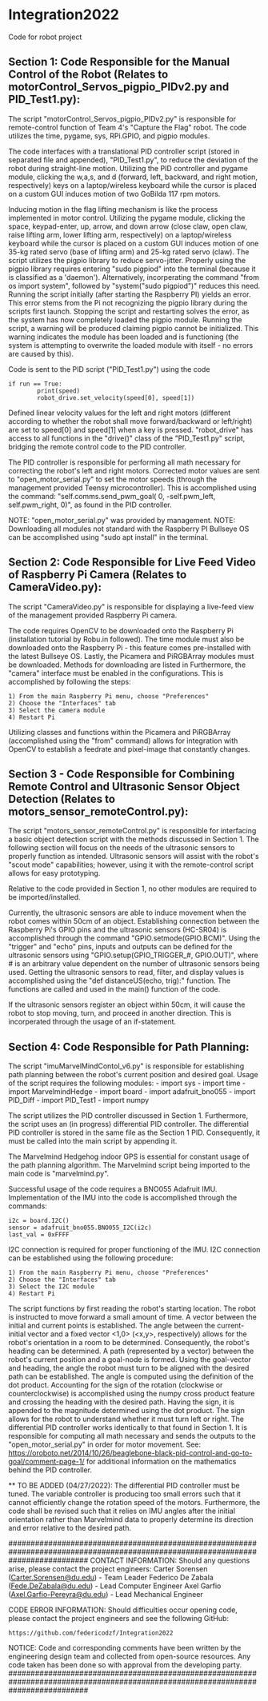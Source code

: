 # Integration2022
Code for robot project 

Section 1: Code Responsible for the Manual Control of the Robot (Relates to motorControl_Servos_pigpio_PIDv2.py and PID_Test1.py):
----------------------------------------------------------------------------------------------------------------------------------

The script "motorControl_Servos_pigpio_PIDv2.py" is responsible for remote-control function of Team 4's "Capture the Flag" robot. The code utilizes the time, pygame, sys, RPi.GPIO, and pigpio modules.

The code interfaces with a translational PID controller script (stored in separated file and appended), "PID_Test1.py", to reduce the deviation of the robot during straight-line motion. Utilizing the PID controller and pygame module, clicking the w,a,s, and d (forward, left, backward, and right motion, respectively) keys on a laptop/wireless keyboard while the cursor is placed on a custom GUI induces motion of two GoBilda 117 rpm motors.

Inducing motion in the flag lifting mechanism is like the process implemented in motor control. Utilizing the pygame module, clicking the space, keypad-enter, up, arrow, and down arrow (close claw, open claw, raise lifting arm, lower lifting arm, respectively) on a laptop/wireless keyboard while the cursor is placed on a custom GUI induces motion of one 35-kg rated servo (base of lifting arm) and 25-kg rated servo (claw). The script utilizes the pigpio library to reduce servo-jitter. Properly using the pigpio library requires entering "sudo pigpiod" into the terminal (because it is classified as a 'daemon'). Alternatively, incorperating the command "from os import system", followed by "system("sudo pigpiod")" reduces this need. Running the script initially (after starting the Raspberry PI) yields an error. This error stems from the Pi not recognizing the pigpio library during the scripts first launch. Stopping the script and restarting solves the error, as the system has now completely loaded the pigpio module. Running the script, a warning will be produced claiming pigpio cannot be initialized. This warning indicates the module has been loaded and is functioning (the system is attempting to overwrite the loaded module with itself - no errors are caused by this).

Code is sent to the PID script ("PID_Test1.py") using the code  

	if run == True:    
            print(speed)
            robot_drive.set_velocity(speed[0], speed[1])

Defined linear velocity values for the left and right motors (different according to whether the robot shall move forward/backward or left/right) are set to speed[0] and speed[1] when a key is pressed. "robot_drive" has access to all functions in the "drive()" class of the "PID_Test1.py" script, bridging the remote control code to the PID controller.

The PID controller is responsible for performing all math necessary for correcting the robot's left and right motors. Corrected motor values are sent to "open_motor_serial.py" to set the motor speeds (through the management provided Teensy microcontroller). This is accomplished using the command:  "self.comms.send_pwm_goal( 0, -self.pwm_left, self.pwm_right, 0)", as found in the PID controller.

NOTE: "open_motor_serial.py" was provided by management.
NOTE: Downloading all modules not standard with the Raspberry PI Bullseye OS can be accomplished using "sudo apt install" in the terminal.

Section 2: Code Responsible for Live Feed Video of Raspberry Pi Camera (Relates to CameraVideo.py):
---------------------------------------------------------------------------------------------------

The script "CameraVideo.py" is responsible for displaying a live-feed view of the management provided Raspberry Pi camera. 

The code requires OpenCV to be downloaded onto the Raspberry Pi (installation tutorial by Robu.in followed). The time module must also be downloaded onto the Raspberry Pi - this feature comes pre-installed with the latest Bullseye OS. Lastly, the Picamera and PiRGBArray modules must be downloaded. Methods for downloading are listed in Furthermore, the "camera" interface must be enabled in the configurations. This is accomplished by following the steps:

	1) From the main Raspberry Pi menu, choose "Preferences"
	2) Choose the "Interfaces" tab
	3) Select the camera module
	4) Restart Pi

Utilizing classes and functions within the Picamera and PiRGBArray (accomplished using the "from" command) allows for integration with OpenCV to establish a feedrate and pixel-image that constantly changes.

Section 3 - Code Responsible for Combining Remote Control and Ultrasonic Sensor Object Detection (Relates to motors_sensor_remoteControl.py):
---------------------------------------------------------------------------------------------------------------------------------------------

The script "motors_sensor_remoteControl.py" is responsible for interfacing a basic object detection script with the methods discussed in Section 1. The following section will focus on the needs of the ultrasonic sensors to properly function as intended. Ultrasonic sensors will assist with the robot's "scout mode" capabilities; however, using it with the remote-control script allows for easy prototyping.

Relative to the code provided in Section 1, no other modules are required to be imported/installed. 

Currently, the ultrasonic sensors are able to induce movement when the robot comes within 50cm of an object. Establishing connection between the Raspberry Pi's GPIO pins and the ultrasonic sensors (HC-SR04) is accomplished through the command "GPIO.setmode(GPIO.BCM)". Using the "trigger" and "echo" pins, inputs and outputs can be defined for the ultrasonic sensors using "GPIO.setup(GPIO_TRIGGER_#, GPIO.OUT)", where # is an arbitrary value dependent on the number of ultrasonic sensors being used. Getting the ultrasonic sensors to read, filter, and display values is accomplished using the "def distanceUS(echo, trig):" function. The functions are called and used in the main() function of the code.

If the ultrasonic sensors register an object within 50cm, it will cause the robot to stop moving, turn, and proceed in another direction. This is incorperated through the usage of an if-statement.


Section 4: Code Responsible for Path Planning:
------------------------------------------------------------------------------------------------

The script "imuMarvelMindContol_v6.py" is responsible for establishing path planning between the robot's current position and desired goal. Usage of the script requires the following modules:
	- import sys
	- import time
	- import MarvelmindHedge
	- import board
	- import adafruit_bno055
	- import PID_Diff
	- import PID_Test1
	- import numpy

The script utilizes the PID controller discussed in Section 1. Furthermore, the script uses an (in progress) differential PID controller. The differential PID controller is stored in the same file as the Section 1 PID. Consequently, it must be called into the main script by appending it.

The Marvelmind Hedgehog indoor GPS is essential for constant usage of the path planning algorithm. The Marvelmind script being imported to the main code is "marvelmind.py".

Successful usage of the code requires a BNO055 Adafruit IMU. Implementation of the IMU into the code is accomplished through the commands:

	i2c = board.I2C()
	sensor = adafruit_bno055.BNO055_I2C(i2c)
	last_val = 0xFFFF

I2C connection is required for proper functioning of the IMU. I2C connection can be established using the following procedure:

	1) From the main Raspberry Pi menu, choose "Preferences"
	2) Choose the "Interfaces" tab
	3) Select the I2C module
	4) Restart Pi

The script functions by first reading the robot's starting location. The robot is instructed to move forward a small amount of time. A vector between the initial and current points is established. The angle between the current-initial vector and a fixed vector <1,0> (<x,y>, respectively) allows for the robot's orientation in a room to be determined. Consequently, the robot's heading can be determined. A path (represented by a vector) between the robot's current position and a goal-node is formed. Using the goal-vector and heading, the angle the robot must turn to be aligned with the desired path can be established.
The angle is computed using the definition of the dot product. Accounting for the sign of the rotation (clockwise or counterclockwise) is accomplished using the numpy cross product feature and crossing the heading with the desired path. Having the sign, it is appended to the magnitude determined using the dot product. The sign allows for the robot to understand whether it must turn left or right. The differential PID controller works identically to that found in Section 1. It is responsible for computing all math necessary and sends the outputs to the "open_motor_serial.py" in order for motor movement. See: https://oroboto.net/2014/10/26/beaglebone-black-pid-control-and-go-to-goal/comment-page-1/ for additional information on the mathematics behind the PID controller. 

** TO BE ADDED (04/27/2022): The differential PID controller must be tuned. The variable controller is producing too small errors such that it cannot efficiently change the rotation speed of the motors. Furthermore, the code shall be revised such that it relies on IMU angles after the initial orientation rather than Marvelmind data to properly determine its direction and error relative to the desired path.

##################################################################################################################################
CONTACT INFORMATION: Should any questions arise, please contact the project engineers:
	Carter Sorensen (Carter.Sorensen@du.edu) - Team Leader
	Federico De Zabala (Fede.DeZabala@du.edu) - Lead Computer Engineer
	Axel Garfio (Axel.Garfio-Pereyra@du.edu) - Lead Mechanical Engineer 

CODE ERROR INFORMATION: Should difficulties occur opening code, please contact the project engineers and see the following GitHub:

	https://github.com/federicodzf/Integration2022

NOTICE: Code and corresponding comments have been written by the engineering design team and collected from open-source resources.
Any code taken has been done so with approval from the developing party.
##################################################################################################################################

